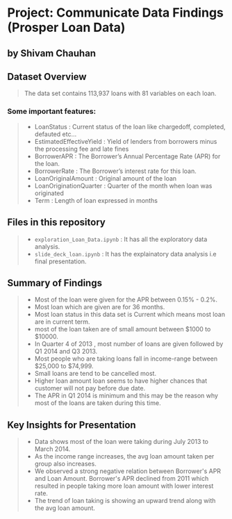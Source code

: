# Project: Communicate Data Findings (Prosper Loan Data) 
## by Shivam Chauhan

## Dataset Overview

> The data set contains 113,937 loans with 81 variables on each loan.

### Some important features:
>- LoanStatus : Current status of the loan like chargedoff, completed, defauted etc…
>- EstimatedEffectiveYield : Yield of lenders from borrowers minus the processing fee and late fines
>- BorrowerAPR : The Borrower’s Annual Percentage Rate (APR) for the loan.
>- BorrowerRate : The Borrower’s interest rate for this loan.
>- LoanOriginalAmount : Original amount of the loan
>- LoanOriginationQuarter : Quarter of the month when loan was originated
>- Term : Length of loan expressed in months

## Files in this repository
>- `exploration_Loan_Data.ipynb` : It has all the exploratory data analysis.
>- `slide_deck_loan.ipynb` : It has the explainatory data analysis i.e final presentation. 

## Summary of Findings

>- Most of the loan were given for the APR between 0.15% - 0.2%.
>- Most loan which are given are for 36 months.
>- Most loan status in this data set is Current which means most loan are in current term.
>- most of the loan taken are of small amount between $1000 to $10000.
>- In Quarter 4 of 2013 , most number of loans are given followed by Q1 2014 and Q3 2013.
>- Most people who are taking loans fall in income-range between $25,000 to $74,999.
>- Small loans are tend to be cancelled most.
>- Higher loan amount loan seems to have higher chances that customer will not pay before due date.
>- The APR in Q1 2014 is minimum and this may be the reason why most of the loans are taken during this time.
 


## Key Insights for Presentation

>- Data shows most of the loan were taking during July 2013 to March 2014.
>- As the income range increases, the avg loan amount taken per group also increases.
>- We observed a strong negative relation between Borrower's APR and Loan Amount. Borrower's APR declined from 2011 which resulted in people taking more loan amount with lower interest rate.
>- The trend of loan taking is showing an upward trend along with the avg loan amount. 
